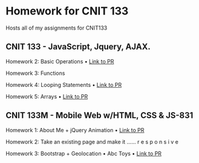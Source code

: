 # Homework for CNIT 133

Hosts all of my assignments for CNIT133

## CNIT 133 - JavaScript, Jquery, AJAX. 

Homework 2: Basic Operations • [Link to PR](https://github.com/roseylikeme/cnit133/pull/2)

Homework 3: Functions

Homework 4: Looping Statements • [Link to PR](https://github.com/roseylikeme/cnit133/pull/4)

Homework 5: Arrays • [Link to PR](https://github.com/roseylikeme/cnit133/pull/6)

## CNIT 133M - Mobile Web w/HTML, CSS & JS-831

Homework 1: About Me + jQuery Animation • [Link to PR](https://github.com/roseylikeme/cnit133/pull/3)

Homework 2: Take an existing page and make it ...... r e s p o n s i v e 

Homework 3: Bootstrap + Geolocation • Abc Toys • [Link to PR](https://github.com/roseylikeme/cnit133/pull/5) 
